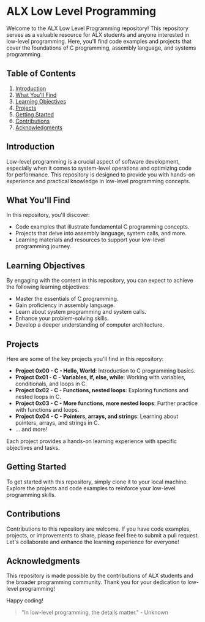 # ALX Low Level Programming

Welcome to the ALX Low Level Programming repository! This repository serves as a valuable resource for ALX students and anyone interested in low-level programming. Here, you'll find code examples and projects that cover the foundations of C programming, assembly language, and systems programming.

## Table of Contents

1. [Introduction](#introduction)
2. [What You'll Find](#what-youll-find)
3. [Learning Objectives](#learning-objectives)
4. [Projects](#projects)
5. [Getting Started](#getting-started)
6. [Contributions](#contributions)
7. [Acknowledgments](#acknowledgments)

## Introduction

Low-level programming is a crucial aspect of software development, especially when it comes to system-level operations and optimizing code for performance. This repository is designed to provide you with hands-on experience and practical knowledge in low-level programming concepts.

## What You'll Find

In this repository, you'll discover:

- Code examples that illustrate fundamental C programming concepts.
- Projects that delve into assembly language, system calls, and more.
- Learning materials and resources to support your low-level programming journey.

## Learning Objectives

By engaging with the content in this repository, you can expect to achieve the following learning objectives:

- Master the essentials of C programming.
- Gain proficiency in assembly language.
- Learn about system programming and system calls.
- Enhance your problem-solving skills.
- Develop a deeper understanding of computer architecture.

## Projects

Here are some of the key projects you'll find in this repository:

- **Project 0x00 - C - Hello, World**: Introduction to C programming basics.
- **Project 0x01 - C - Variables, if, else, while**: Working with variables, conditionals, and loops in C.
- **Project 0x02 - C - Functions, nested loops**: Exploring functions and nested loops in C.
- **Project 0x03 - C - More functions, more nested loops**: Further practice with functions and loops.
- **Project 0x04 - C - Pointers, arrays, and strings**: Learning about pointers, arrays, and strings in C.
- ... and more!

Each project provides a hands-on learning experience with specific objectives and tasks.

## Getting Started

To get started with this repository, simply clone it to your local machine. Explore the projects and code examples to reinforce your low-level programming skills.

## Contributions

Contributions to this repository are welcome. If you have code examples, projects, or improvements to share, please feel free to submit a pull request. Let's collaborate and enhance the learning experience for everyone!

## Acknowledgments

This repository is made possible by the contributions of ALX students and the broader programming community. Thank you for your dedication to low-level programming!

Happy coding!

> "In low-level programming, the details matter." - Unknown

